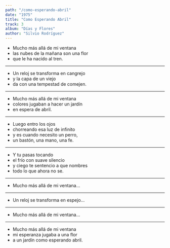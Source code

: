 ```yaml
---
path: "/como-esperando-abril"
date: "1975"
title: "Como Esperando Abril"
track: 3
album: "Días y Flores"
author: "Silvio Rodríguez"
---
```


- Mucho más allá de mi ventana
- las nubes de la mañana son una flor
- que le ha nacido al tren.

---

- Un reloj se transforma en cangrejo
- y la capa de un viejo
- da con una tempestad de comejen.

---

- Mucho más allá de mi ventana
- colores jugaban a hacer un jardín
- en espera de abril.

---

- Luego entro los ojos
- chorreando esa luz de infinito
- y es cuando necesito un perro,
- un bastón, una mano, una fe.

---

- Y tu pasas tocando
- el frío con suave silencio
- y ciego te sentencio a que nombres
- todo lo que ahora no se.

---

- Mucho más allá de mi ventana...

---

- Un reloj se transforma en espejo...

---

- Mucho más allá de mi ventana...

---

- Mucho más allá de mi ventana
- mi esperanza jugaba a una flor
- a un jardín como esperando abril.
